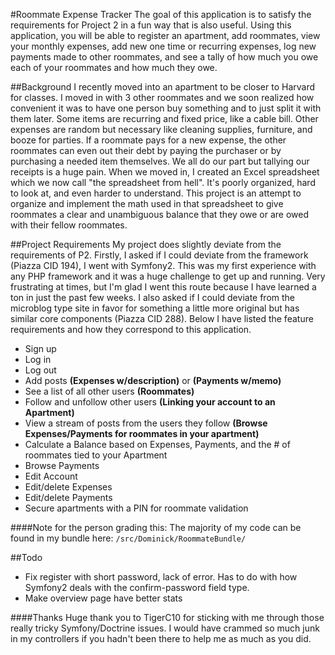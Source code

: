 #Roommate Expense Tracker
The goal of this application is to satisfy the requirements for Project 2 in a fun way that is also useful. Using this application, you will be able to register an apartment, add roommates, view your monthly expenses, add new one time or recurring expenses, log new payments made to other roommates, and see a tally of how much you owe each of your roommates and how much they owe.

##Background
I recently moved into an apartment to be closer to Harvard for classes. I moved in with 3 other roommates and we soon realized how convenient it was to have one person buy something and to just split it with them later. Some items are recurring and fixed price, like a cable bill. Other expenses are random but necessary like cleaning supplies, furniture, and booze for parties. If a roommate pays for a new expense, the other roommates can even out their debt by paying the purchaser or by purchasing a needed item themselves. We all do our part but tallying our receipts is a huge pain. When we moved in, I created an Excel spreadsheet which we now call "the spreadsheet from hell". It's poorly organized, hard to look at, and even harder to understand. This project is an attempt to organize and implement the math used in that spreadsheet to give roommates a clear and unambiguous balance that they owe or are owed with their fellow roommates.

##Project Requirements
My project does slightly deviate from the requirements of P2. Firstly, I asked if I could deviate from the framework (Piazza CID 194), I went with Symfony2. This was my first experience with any PHP framework and it was a huge challenge to get up and running. Very frustrating at times, but I'm glad I went this route because I have learned a ton in just the past few weeks. I also asked if I could deviate from the microblog type site in favor for something a little more original but has similar core components (Piazza CID 288). Below I have listed the feature requirements and how they correspond to this application.

- Sign up
- Log in
- Log out
- Add posts **(Expenses w/description)** or **(Payments w/memo)**
- See a list of all other users **(Roommates)**
- Follow and unfollow other users **(Linking your account to an Apartment)**
- View a stream of posts from the users they follow **(Browse Expenses/Payments for roommates in your apartment)**
- Calculate a Balance based on Expenses, Payments, and the # of roommates tied to your Apartment
- Browse Payments
- Edit Account
- Edit/delete Expenses
- Edit/delete Payments
- Secure apartments with a PIN for roommate validation

####Note for the person grading this:
The majority of my code can be found in my bundle here: `/src/Dominick/RoommateBundle/`

##Todo
- Fix register with short password, lack of error. Has to do with how Symfony2 deals with the confirm-password field type.
- Make overview page have better stats

####Thanks
Huge thank you to TigerC10 for sticking with me through those really tricky Symfony/Doctrine issues. I would have crammed so much junk in my controllers if you hadn't been there to help me as much as you did.
